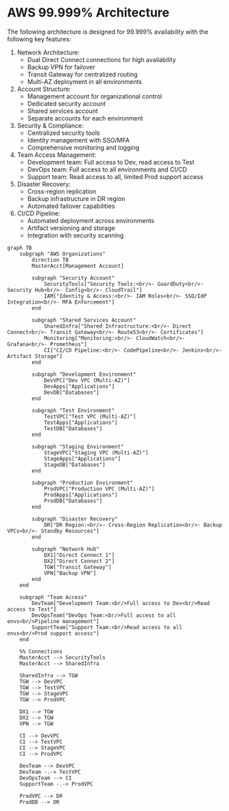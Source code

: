# AWS 99.999% Architecture

The following architecture is designed for 99.999% availability with the following key features:

1. Network Architecture:
   * Dual Direct Connect connections for high availability
   * Backup VPN for failover
   * Transit Gateway for centralized routing
   * Multi-AZ deployment in all environments
2. Account Structure:
   * Management account for organizational control
   * Dedicated security account
   * Shared services account
   * Separate accounts for each environment
3. Security & Compliance:
   * Centralized security tools
   * Identity management with SSO/MFA
   * Comprehensive monitoring and logging
4. Team Access Management:
   * Development team: Full access to Dev, read access to Test
   * DevOps team: Full access to all environments and CI/CD
   * Support team: Read access to all, limited Prod support access
5. Disaster Recovery:
   * Cross-region replication
   * Backup infrastructure in DR region
   * Automated failover capabilities
6. CI/CD Pipeline:
   * Automated deployment across environments
   * Artifact versioning and storage
   * Integration with security scanning

```mermaid
graph TB
    subgraph "AWS Organizations"
        direction TB
        MasterAcct[Management Account]
        
        subgraph "Security Account"
            SecurityTools["Security Tools:<br/>- GuardDuty<br/>- Security Hub<br/>- Config<br/>- CloudTrail"]
            IAM["Identity & Access:<br/>- IAM Roles<br/>- SSO/IdP Integration<br/>- MFA Enforcement"]
        end
        
        subgraph "Shared Services Account"
            SharedInfra["Shared Infrastructure:<br/>- Direct Connect<br/>- Transit Gateway<br/>- Route53<br/>- Certificates"]
            Monitoring["Monitoring:<br/>- CloudWatch<br/>- Grafana<br/>- Prometheus"]
            CI["CI/CD Pipeline:<br/>- CodePipeline<br/>- Jenkins<br/>- Artifact Storage"]
        end
        
        subgraph "Development Environment"
            DevVPC["Dev VPC (Multi-AZ)"]
            DevApps["Applications"]
            DevDB["Databases"]
        end
        
        subgraph "Test Environment"
            TestVPC["Test VPC (Multi-AZ)"]
            TestApps["Applications"]
            TestDB["Databases"]
        end
        
        subgraph "Staging Environment"
            StageVPC["Staging VPC (Multi-AZ)"]
            StageApps["Applications"]
            StageDB["Databases"]
        end
        
        subgraph "Production Environment"
            ProdVPC["Production VPC (Multi-AZ)"]
            ProdApps["Applications"]
            ProdDB["Databases"]
        end
        
        subgraph "Disaster Recovery"
            DR["DR Region:<br/>- Cross-Region Replication<br/>- Backup VPCs<br/>- Standby Resources"]
        end
        
        subgraph "Network Hub"
            DX1["Direct Connect 1"]
            DX2["Direct Connect 2"]
            TGW["Transit Gateway"]
            VPN["Backup VPN"]
        end
    end
    
    subgraph "Team Access"
        DevTeam["Development Team:<br/>Full access to Dev<br/>Read access to Test"]
        DevOpsTeam["DevOps Team:<br/>Full access to all envs<br/>Pipeline management"]
        SupportTeam["Support Team:<br/>Read access to all envs<br/>Prod support access"]
    end
    
    %% Connections
    MasterAcct --> SecurityTools
    MasterAcct --> SharedInfra
    
    SharedInfra --> TGW
    TGW --> DevVPC
    TGW --> TestVPC
    TGW --> StageVPC
    TGW --> ProdVPC
    
    DX1 --> TGW
    DX2 --> TGW
    VPN --> TGW
    
    CI --> DevVPC
    CI --> TestVPC
    CI --> StageVPC
    CI --> ProdVPC
    
    DevTeam --> DevVPC
    DevTeam -.-> TestVPC
    DevOpsTeam --> CI
    SupportTeam -.-> ProdVPC
    
    ProdVPC --> DR
    ProdDB --> DR
```
